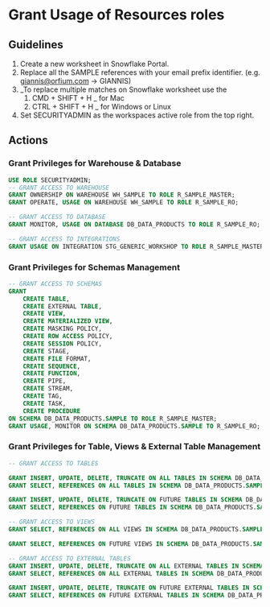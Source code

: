 # Grant Usage of Resources roles

## Guidelines
1. Create a new worksheet in Snowflake Portal.
2. Replace all the SAMPLE references with your email prefix identifier. (e.g. giannis@orfium.com -> GIANNIS)
3. _To replace multiple matches on Snowflake worksheet use the 
   1. CMD + SHIFT + H _ for Mac 
   2. CTRL + SHIFT + H _ for Windows or Linux
4. Set  SECURITYADMIN as the workspaces active role from the top right.


## Actions
### Grant Privileges for Warehouse & Database
```sql
USE ROLE SECURITYADMIN;
-- GRANT ACCESS TO WAREHOUSE
GRANT OWNERSHIP ON WAREHOUSE WH_SAMPLE TO ROLE R_SAMPLE_MASTER;
GRANT OPERATE, USAGE ON WAREHOUSE WH_SAMPLE TO ROLE R_SAMPLE_RO;

-- GRANT ACCESS TO DATABASE
GRANT MONITOR, USAGE ON DATABASE DB_DATA_PRODUCTS TO ROLE R_SAMPLE_RO;

-- GRANT ACCESS TO INTEGRATIONS
GRANT USAGE ON INTEGRATION STG_GENERIC_WORKSHOP TO ROLE R_SAMPLE_MASTER;

```

### Grant Privileges for Schemas Management
```sql
-- GRANT ACCESS TO SCHEMAS
GRANT
	CREATE TABLE,
    CREATE EXTERNAL TABLE,
    CREATE VIEW,
    CREATE MATERIALIZED VIEW,
    CREATE MASKING POLICY,
    CREATE ROW ACCESS POLICY,
    CREATE SESSION POLICY,
    CREATE STAGE,
    CREATE FILE FORMAT,
    CREATE SEQUENCE,
    CREATE FUNCTION,
    CREATE PIPE,
    CREATE STREAM,
    CREATE TAG,
    CREATE TASK,
    CREATE PROCEDURE
ON SCHEMA DB_DATA_PRODUCTS.SAMPLE TO ROLE R_SAMPLE_MASTER;
GRANT USAGE, MONITOR ON SCHEMA DB_DATA_PRODUCTS.SAMPLE TO R_SAMPLE_RO;
```

### Grant Privileges for Table, Views & External Table Management
```sql
-- GRANT ACCESS TO TABLES

GRANT INSERT, UPDATE, DELETE, TRUNCATE ON ALL TABLES IN SCHEMA DB_DATA_PRODUCTS.SAMPLE TO ROLE R_SAMPLE_MASTER;
GRANT SELECT, REFERENCES ON ALL TABLES IN SCHEMA DB_DATA_PRODUCTS.SAMPLE TO ROLE R_SAMPLE_RO;

GRANT INSERT, UPDATE, DELETE, TRUNCATE ON FUTURE TABLES IN SCHEMA DB_DATA_PRODUCTS.SAMPLE TO ROLE R_SAMPLE_MASTER;
GRANT SELECT, REFERENCES ON FUTURE TABLES IN SCHEMA DB_DATA_PRODUCTS.SAMPLE TO ROLE R_SAMPLE_RO;

-- GRANT ACCESS TO VIEWS
GRANT SELECT, REFERENCES ON ALL VIEWS IN SCHEMA DB_DATA_PRODUCTS.SAMPLE TO ROLE R_SAMPLE_RO;

GRANT SELECT, REFERENCES ON FUTURE VIEWS IN SCHEMA DB_DATA_PRODUCTS.SAMPLE TO ROLE R_SAMPLE_RO;

-- GRANT ACCESS TO EXTERNAL TABLES
GRANT INSERT, UPDATE, DELETE, TRUNCATE ON ALL EXTERNAL TABLES IN SCHEMA DB_DATA_PRODUCTS.SAMPLE TO ROLE R_SAMPLE_MASTER;
GRANT SELECT, REFERENCES ON ALL EXTERNAL TABLES IN SCHEMA DB_DATA_PRODUCTS.SAMPLE TO ROLE R_SAMPLE_RO;

GRANT INSERT, UPDATE, DELETE, TRUNCATE ON FUTURE EXTERNAL TABLES IN SCHEMA DB_DATA_PRODUCTS.SAMPLE TO ROLE R_SAMPLE_MASTER;
GRANT SELECT, REFERENCES ON FUTURE EXTERNAL TABLES IN SCHEMA DB_DATA_PRODUCTS.SAMPLE TO ROLE R_SAMPLE_RO;
```
